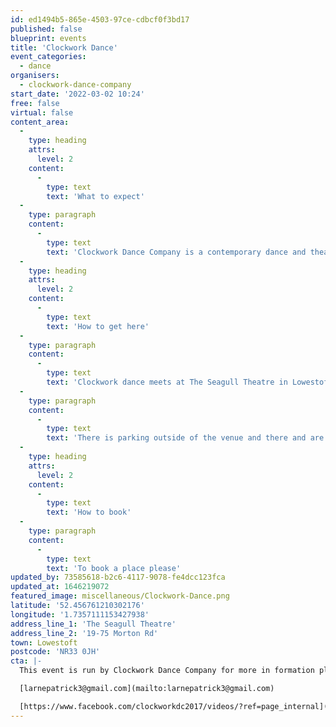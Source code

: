 ```yaml
---
id: ed1494b5-865e-4503-97ce-cdbcf0f3bd17
published: false
blueprint: events
title: 'Clockwork Dance'
event_categories:
  - dance
organisers:
  - clockwork-dance-company
start_date: '2022-03-02 10:24'
free: false
virtual: false
content_area:
  -
    type: heading
    attrs:
      level: 2
    content:
      -
        type: text
        text: 'What to expect'
  -
    type: paragraph
    content:
      -
        type: text
        text: 'Clockwork Dance Company is a contemporary dance and theatre training provider, operating from The Seagull Theatre, Lowestoft.'
  -
    type: heading
    attrs:
      level: 2
    content:
      -
        type: text
        text: 'How to get here'
  -
    type: paragraph
    content:
      -
        type: text
        text: 'Clockwork dance meets at The Seagull Theatre in Lowestoft, NR33 0JH.'
  -
    type: paragraph
    content:
      -
        type: text
        text: 'There is parking outside of the venue and there and are are large double doors for those with wheel chairs that require extra accessibility needs.'
  -
    type: heading
    attrs:
      level: 2
    content:
      -
        type: text
        text: 'How to book'
  -
    type: paragraph
    content:
      -
        type: text
        text: 'To book a place please'
updated_by: 73585618-b2c6-4117-9078-fe4dcc123fca
updated_at: 1646219072
featured_image: miscellaneous/Clockwork-Dance.png
latitude: '52.456761210302176'
longitude: '1.7357111153427938'
address_line_1: 'The Seagull Theatre'
address_line_2: '19-75 Morton Rd'
town: Lowestoft
postcode: 'NR33 0JH'
cta: |-
  This event is run by Clockwork Dance Company for more in formation please get in touch via:

  [larnepatrick3@gmail.com](mailto:larnepatrick3@gmail.com)

  [https://www.facebook.com/clockworkdc2017/videos/?ref=page_internal](https://www.facebook.com/clockworkdc2017/videos/?ref=page_internal)
---
```

